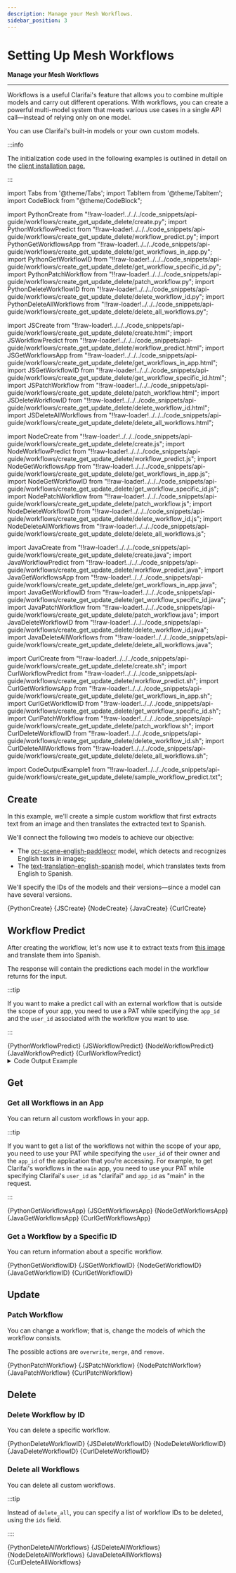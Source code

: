 ```yaml
---
description: Manage your Mesh Workflows.
sidebar_position: 3
---
```


# Setting Up Mesh Workflows

**Manage your Mesh Workflows**
<hr />

Workflows is a useful Clarifai's feature that allows you to combine multiple models and carry out different operations. With workflows, you can create a powerful multi-model system that meets various use cases in a single API call—instead of relying only on one model. 

You can use Clarifai's built-in models or your own custom models. 

:::info

The initialization code used in the following examples is outlined in detail on the [client installation page.](https://docs.clarifai.com/api-guide/api-overview/api-clients/#client-installation-instructions)

:::

import Tabs from '@theme/Tabs';
import TabItem from '@theme/TabItem';
import CodeBlock from "@theme/CodeBlock";

import PythonCreate from "!!raw-loader!../../../code_snippets/api-guide/workflows/create_get_update_delete/create.py";
import PythonWorkflowPredict from "!!raw-loader!../../../code_snippets/api-guide/workflows/create_get_update_delete/workflow_predict.py";
import PythonGetWorkflowsApp from "!!raw-loader!../../../code_snippets/api-guide/workflows/create_get_update_delete/get_workflows_in_app.py";
import PythonGetWorkflowID from "!!raw-loader!../../../code_snippets/api-guide/workflows/create_get_update_delete/get_workflow_specific_id.py";
import PythonPatchWorkflow from "!!raw-loader!../../../code_snippets/api-guide/workflows/create_get_update_delete/patch_workflow.py";
import PythonDeleteWorkflowID from "!!raw-loader!../../../code_snippets/api-guide/workflows/create_get_update_delete/delete_workflow_id.py";
import PythonDeleteAllWorkflows from "!!raw-loader!../../../code_snippets/api-guide/workflows/create_get_update_delete/delete_all_workflows.py";

import JSCreate from "!!raw-loader!../../../code_snippets/api-guide/workflows/create_get_update_delete/create.html";
import JSWorkflowPredict from "!!raw-loader!../../../code_snippets/api-guide/workflows/create_get_update_delete/workflow_predict.html";
import JSGetWorkflowsApp from "!!raw-loader!../../../code_snippets/api-guide/workflows/create_get_update_delete/get_workflows_in_app.html";
import JSGetWorkflowID from "!!raw-loader!../../../code_snippets/api-guide/workflows/create_get_update_delete/get_workflow_specific_id.html";
import JSPatchWorkflow from "!!raw-loader!../../../code_snippets/api-guide/workflows/create_get_update_delete/patch_workflow.html";
import JSDeleteWorkflowID from "!!raw-loader!../../../code_snippets/api-guide/workflows/create_get_update_delete/delete_workflow_id.html";
import JSDeleteAllWorkflows from "!!raw-loader!../../../code_snippets/api-guide/workflows/create_get_update_delete/delete_all_workflows.html";

import NodeCreate from "!!raw-loader!../../../code_snippets/api-guide/workflows/create_get_update_delete/create.js";
import NodeWorkflowPredict from "!!raw-loader!../../../code_snippets/api-guide/workflows/create_get_update_delete/workflow_predict.js";
import NodeGetWorkflowsApp from "!!raw-loader!../../../code_snippets/api-guide/workflows/create_get_update_delete/get_workflows_in_app.js";
import NodeGetWorkflowID from "!!raw-loader!../../../code_snippets/api-guide/workflows/create_get_update_delete/get_workflow_specific_id.js";
import NodePatchWorkflow from "!!raw-loader!../../../code_snippets/api-guide/workflows/create_get_update_delete/patch_workflow.js";
import NodeDeleteWorkflowID from "!!raw-loader!../../../code_snippets/api-guide/workflows/create_get_update_delete/delete_workflow_id.js";
import NodeDeleteAllWorkflows from "!!raw-loader!../../../code_snippets/api-guide/workflows/create_get_update_delete/delete_all_workflows.js";

import JavaCreate from "!!raw-loader!../../../code_snippets/api-guide/workflows/create_get_update_delete/create.java";
import JavaWorkflowPredict from "!!raw-loader!../../../code_snippets/api-guide/workflows/create_get_update_delete/workflow_predict.java";
import JavaGetWorkflowsApp from "!!raw-loader!../../../code_snippets/api-guide/workflows/create_get_update_delete/get_workflows_in_app.java";
import JavaGetWorkflowID from "!!raw-loader!../../../code_snippets/api-guide/workflows/create_get_update_delete/get_workflow_specific_id.java";
import JavaPatchWorkflow from "!!raw-loader!../../../code_snippets/api-guide/workflows/create_get_update_delete/patch_workflow.java";
import JavaDeleteWorkflowID from "!!raw-loader!../../../code_snippets/api-guide/workflows/create_get_update_delete/delete_workflow_id.java";
import JavaDeleteAllWorkflows from "!!raw-loader!../../../code_snippets/api-guide/workflows/create_get_update_delete/delete_all_workflows.java";

import CurlCreate from "!!raw-loader!../../../code_snippets/api-guide/workflows/create_get_update_delete/create.sh";
import CurlWorkflowPredict from "!!raw-loader!../../../code_snippets/api-guide/workflows/create_get_update_delete/workflow_predict.sh";
import CurlGetWorkflowsApp from "!!raw-loader!../../../code_snippets/api-guide/workflows/create_get_update_delete/get_workflows_in_app.sh";
import CurlGetWorkflowID from "!!raw-loader!../../../code_snippets/api-guide/workflows/create_get_update_delete/get_workflow_specific_id.sh";
import CurlPatchWorkflow from "!!raw-loader!../../../code_snippets/api-guide/workflows/create_get_update_delete/patch_workflow.sh";
import CurlDeleteWorkflowID from "!!raw-loader!../../../code_snippets/api-guide/workflows/create_get_update_delete/delete_workflow_id.sh";
import CurlDeleteAllWorkflows from "!!raw-loader!../../../code_snippets/api-guide/workflows/create_get_update_delete/delete_all_workflows.sh";

import CodeOutputExample1 from "!!raw-loader!../../../code_snippets/api-guide/workflows/create_get_update_delete/sample_workflow_predict.txt";

## Create

In this example, we'll create a simple custom workflow that first extracts text from an image and then translates the extracted text to Spanish.

We'll connect the following two models to achieve our objective:
- The [ocr-scene-english-paddleocr](https://clarifai.com/clarifai/main/models/ocr-scene-english-paddleocr) model, which detects and recognizes English texts in images;
- The [text-translation-english-spanish](https://clarifai.com/helsinkinlp/translation/models/text-translation-english-spanish) model, which translates texts from English to Spanish. 

We'll specify the IDs of the models and their versions—since a model can have several versions. 

<Tabs>

<TabItem value="python" label="Python">
    <CodeBlock className="language-python">{PythonCreate}</CodeBlock>
</TabItem>

<TabItem value="js_rest" label="JavaScript (REST)">
    <CodeBlock className="language-javascript">{JSCreate}</CodeBlock>
</TabItem>

<TabItem value="nodejs" label="NodeJS">
    <CodeBlock className="language-javascript">{NodeCreate}</CodeBlock>
</TabItem>

<TabItem value="java" label="Java">
    <CodeBlock className="language-java">{JavaCreate}</CodeBlock>
</TabItem>

<TabItem value="curl" label="cURL">
    <CodeBlock className="language-bash">{CurlCreate}</CodeBlock>
</TabItem>

</Tabs>

## Workflow Predict

After creating the workflow, let's now use it to extract texts from [this image](https://samples.clarifai.com/featured-models/ocr-woman-holding-sold-sign.jpg) and translate them into Spanish. 

The response will contain the predictions each model in the workflow returns for the input.

:::tip

If you want to make a predict call with an external workflow that is outside the scope of your app, you need to use a PAT while specifying the `app_id` and the `user_id` associated with the workflow you want to use. 

:::

<Tabs>

<TabItem value="python" label="Python">
    <CodeBlock className="language-python">{PythonWorkflowPredict}</CodeBlock>
</TabItem>

<TabItem value="js_rest" label="JavaScript (REST)">
    <CodeBlock className="language-javascript">{JSWorkflowPredict}</CodeBlock>
</TabItem>

<TabItem value="nodejs" label="NodeJS">
    <CodeBlock className="language-javascript">{NodeWorkflowPredict}</CodeBlock>
</TabItem>

<TabItem value="java" label="Java">
    <CodeBlock className="language-java">{JavaWorkflowPredict}</CodeBlock>
</TabItem>

<TabItem value="curl" label="cURL">
    <CodeBlock className="language-bash">{CurlWorkflowPredict}</CodeBlock>
</TabItem>

<!--
<TabItem value="csharp" label="C#">

```csharp
// Insert here the initialization code as outlined on this page:
// https://docs.clarifai.com/api-guide/api-overview/api-clients#client-installation-instructions

var response = client.PostModelOutputs(
    new PostModelOutputsRequest()
    {
        UserAppId = new UserAppIDSet()
        { 
            UserId = "excaliburne",
            AppId = "moderation-test"
        },
        ModelId = "aaa03c23b3724a16a56b629203edc62c", // <- This is the general model_id
        Inputs =
        {
            new List<Input>()
            {
                new Input()
                {
                    Data = new Data()
                    {
                        Image = new Image()
                        {
                            Url = "https://samples.clarifai.com/dog2.jpeg"
                        }
                    }
                }
            }
        }
    },
    metadata
);

if (response.Status.Code != StatusCode.Success)
    throw new Exception("Request failed, response: " + response);

Console.WriteLine("Predicted concepts:");
foreach (var concept in response.Outputs[0].Data.Concepts)
{
    Console.WriteLine($"{concept.Name, 15} {concept.Value:0.00}");
}
```
</TabItem>
-->

</Tabs>

<details>
  <summary>Code Output Example</summary>
    <CodeBlock className="language-text">{CodeOutputExample1}</CodeBlock>
</details>

## Get

### Get all Workflows in an App

You can return all custom workflows in your app.

:::tip

If you want to get a list of the workflows not within the scope of your app, you need to use your PAT while specifying the `user_id` of their owner and the `app_id` of the application that you’re accessing. For example, to get Clarifai's workflows in the `main` app, you need to use your PAT while specifying Clarifai's `user_id` as "clarifai" and `app_id` as "main" in the request.

:::

<Tabs>

<TabItem value="python" label="Python">
    <CodeBlock className="language-python">{PythonGetWorkflowsApp}</CodeBlock>
</TabItem>

<TabItem value="js_rest" label="JavaScript (REST)">
    <CodeBlock className="language-javascript">{JSGetWorkflowsApp}</CodeBlock>
</TabItem>

<TabItem value="nodejs" label="NodeJS">
    <CodeBlock className="language-javascript">{NodeGetWorkflowsApp}</CodeBlock>
</TabItem>

<TabItem value="java" label="Java">
    <CodeBlock className="language-java">{JavaGetWorkflowsApp}</CodeBlock>
</TabItem>

<TabItem value="curl" label="cURL">
    <CodeBlock className="language-bash">{CurlGetWorkflowsApp}</CodeBlock>
</TabItem>

</Tabs>

### Get a Workflow by a Specific ID

You can return information about a specific workflow.

<Tabs>

<TabItem value="python" label="Python">
    <CodeBlock className="language-python">{PythonGetWorkflowID}</CodeBlock>
</TabItem>

<TabItem value="js_rest" label="JavaScript (REST)">
    <CodeBlock className="language-javascript">{JSGetWorkflowID}</CodeBlock>
</TabItem>

<TabItem value="nodejs" label="NodeJS">
    <CodeBlock className="language-javascript">{NodeGetWorkflowID}</CodeBlock>
</TabItem>

<TabItem value="java" label="Java">
    <CodeBlock className="language-javascript">{JavaGetWorkflowID}</CodeBlock>
</TabItem>

<TabItem value="curl" label="cURL">
    <CodeBlock className="language-bash">{CurlGetWorkflowID}</CodeBlock>
</TabItem>

</Tabs>

## Update

### Patch Workflow

You can change a workflow; that is, change the models of which the workflow consists.

The possible actions are `overwrite`, `merge`, and `remove`.

<Tabs>

<TabItem value="python" label="Python">
    <CodeBlock className="language-python">{PythonPatchWorkflow}</CodeBlock>
</TabItem>

<TabItem value="js_rest" label="JavaScript (REST)">
    <CodeBlock className="language-javascript">{JSPatchWorkflow}</CodeBlock>
</TabItem>

<TabItem value="nodejs" label="NodeJS">
    <CodeBlock className="language-javascript">{NodePatchWorkflow}</CodeBlock>
</TabItem>

<TabItem value="java" label="Java">
    <CodeBlock className="language-java">{JavaPatchWorkflow}</CodeBlock>
</TabItem>

<TabItem value="curl" label="cURL">
    <CodeBlock className="language-bash">{CurlPatchWorkflow}</CodeBlock>
</TabItem>

</Tabs>

## Delete

### Delete Workflow by ID

You can delete a specific workflow.

<Tabs>

<TabItem value="python" label="Python">
    <CodeBlock className="language-python">{PythonDeleteWorkflowID}</CodeBlock>
</TabItem>

<TabItem value="js_rest" label="JavaScript (REST)">
    <CodeBlock className="language-javascript">{JSDeleteWorkflowID}</CodeBlock>
</TabItem>

<TabItem value="nodejs" label="NodeJS">
    <CodeBlock className="language-javascript">{NodeDeleteWorkflowID}</CodeBlock>
</TabItem>

<TabItem value="java" label="Java">
    <CodeBlock className="language-java">{JavaDeleteWorkflowID}</CodeBlock>
</TabItem>

<TabItem value="curl" label="cURL">
    <CodeBlock className="language-bash">{CurlDeleteWorkflowID}</CodeBlock>
</TabItem>

</Tabs>

### Delete all Workflows

You can delete all custom workflows.

:::tip

Instead of `delete_all`, you can specify a list of workflow IDs to be deleted, using the `ids` field.

::::

<Tabs>

<TabItem value="python" label="Python">
    <CodeBlock className="language-python">{PythonDeleteAllWorkflows}</CodeBlock>
</TabItem>

<TabItem value="js_rest" label="JavaScript (REST)">
    <CodeBlock className="language-javascript">{JSDeleteAllWorkflows}</CodeBlock>
</TabItem>

<TabItem value="nodejs" label="NodeJS">
    <CodeBlock className="language-javascript">{NodeDeleteAllWorkflows}</CodeBlock>
</TabItem>

<TabItem value="java" label="Java">
    <CodeBlock className="language-java">{JavaDeleteAllWorkflows}</CodeBlock>
</TabItem>

<TabItem value="curl" label="cURL">
    <CodeBlock className="language-bash">{CurlDeleteAllWorkflows}</CodeBlock>
</TabItem>

</Tabs>

